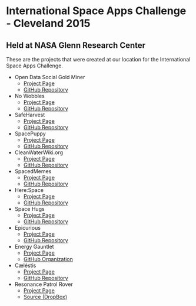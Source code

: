 # International Space Apps Challenge - Cleveland 2015
## Held at NASA Glenn Research Center

These are the projects that were created at our location for the International Space Apps Challenge.

- Open Data Social Gold Miner
  - [Project Page](https://2015.spaceappschallenge.org/project/opendatasocialgoldminer/)
  - [GitHub Repository](https://github.com/mikestratton/dataTreasureHunting)
- No Wobbles
  - [Project Page](https://2015.spaceappschallenge.org/project/no-wobbles/)
  - [GitHub Repository](https://github.com/amitofsk/NoWobbles)
- SafeHarvest
  - [Project Page](https://2015.spaceappschallenge.org/project/safeharvest/)
  - [GitHub Repository](https://github.com/SafeHarvest/)
- SpacePuppy
  - [Project Page](https://2015.spaceappschallenge.org/project/spacepuppy/)
  - [GitHub Repository](https://github.com/RigelFive/SpacePuppy)
- CleanWaterWiki.org
  - [Project Page](https://2015.spaceappschallenge.org/project/cleanwaterwikiorg/)
  - [GitHub Repository](https://github.com/marling/clean_water_wiki)
- SpacedMemes
  - [Project Page](https://2015.spaceappschallenge.org/project/spacedmemes/)
  - [GitHub Repository](https://github.com/TeamCatz/SpacedMemes)
- Here:Space
  - [Project Page](https://2015.spaceappschallenge.org/project/herespace/)
  - [GitHub Repository](http://github.com/dragonid/nasa3dmeddevice2015)
- Space Hugs
  - [Project Page](https://2015.spaceappschallenge.org/project/space-hugs/)
  - [GitHub Repository](https://github.com/RiderOfDespair/SpaceHugs)
- Epicurious
  - [Project Page](https://2015.spaceappschallenge.org/project/epicurious/)
  - [GitHub Repository](https://github.com/spaceapps-epicurious/spacefood)
- Energy Gauntlet
  - [Project Page ](https://2015.spaceappschallenge.org/project/energy-gauntlet/)
  - [GitHub Organization](https://github.com/Energy-Gauntlet)
- Cæléstis
  - [Project Page](https://2015.spaceappschallenge.org/project/caelestis/)
  - [GitHub Repository](https://github.com/dragonid/nasa3dmeddevice2015)
- Resonance Patrol Rover
  - [Project Page](https://2015.spaceappschallenge.org/project/resonance-patrol-rover/)
  - [Source (DropBox)](https://www.dropbox.com/s/k8hygr5727gvys5/NasaSpaceApps.zip?dl=0)
